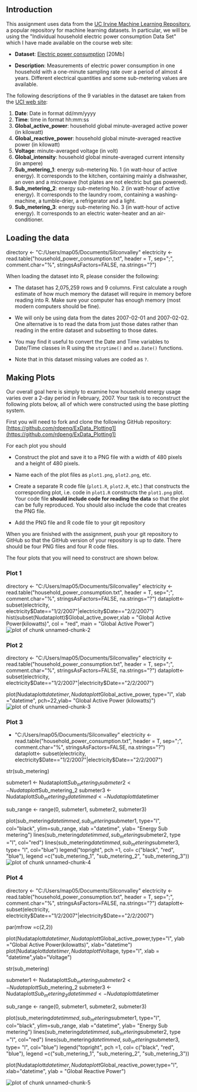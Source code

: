 ## Introduction

This assignment uses data from
the <a href="http://archive.ics.uci.edu/ml/">UC Irvine Machine
Learning Repository</a>, a popular repository for machine learning
datasets. In particular, we will be using the "Individual household
electric power consumption Data Set" which I have made available on
the course web site:


* <b>Dataset</b>: <a href="https://d396qusza40orc.cloudfront.net/exdata%2Fdata%2Fhousehold_power_consumption.zip">Electric power consumption</a> [20Mb]

* <b>Description</b>: Measurements of electric power consumption in
one household with a one-minute sampling rate over a period of almost
4 years. Different electrical quantities and some sub-metering values
are available.


The following descriptions of the 9 variables in the dataset are taken
from
the <a href="https://archive.ics.uci.edu/ml/datasets/Individual+household+electric+power+consumption">UCI
web site</a>:

<ol>
<li><b>Date</b>: Date in format dd/mm/yyyy </li>
<li><b>Time</b>: time in format hh:mm:ss </li>
<li><b>Global_active_power</b>: household global minute-averaged active power (in kilowatt) </li>
<li><b>Global_reactive_power</b>: household global minute-averaged reactive power (in kilowatt) </li>
<li><b>Voltage</b>: minute-averaged voltage (in volt) </li>
<li><b>Global_intensity</b>: household global minute-averaged current intensity (in ampere) </li>
<li><b>Sub_metering_1</b>: energy sub-metering No. 1 (in watt-hour of active energy). It corresponds to the kitchen, containing mainly a dishwasher, an oven and a microwave (hot plates are not electric but gas powered). </li>
<li><b>Sub_metering_2</b>: energy sub-metering No. 2 (in watt-hour of active energy). It corresponds to the laundry room, containing a washing-machine, a tumble-drier, a refrigerator and a light. </li>
<li><b>Sub_metering_3</b>: energy sub-metering No. 3 (in watt-hour of active energy). It corresponds to an electric water-heater and an air-conditioner.</li>
</ol>

## Loading the data

directory <- "C:/Users/map05/Documents/Silconvalley"
electricity <- read.table("household_power_consumption.txt", header = T,  sep=";", comment.char="%", stringsAsFactors=FALSE, na.strings="?")


When loading the dataset into R, please consider the following:

* The dataset has 2,075,259 rows and 9 columns. First
calculate a rough estimate of how much memory the dataset will require
in memory before reading into R. Make sure your computer has enough
memory (most modern computers should be fine).

* We will only be using data from the dates 2007-02-01 and
2007-02-02. One alternative is to read the data from just those dates
rather than reading in the entire dataset and subsetting to those
dates.

* You may find it useful to convert the Date and Time variables to
Date/Time classes in R using the `strptime()` and `as.Date()`
functions.

* Note that in this dataset missing values are coded as `?`.


## Making Plots

Our overall goal here is simply to examine how household energy usage
varies over a 2-day period in February, 2007. Your task is to
reconstruct the following plots below, all of which were constructed
using the base plotting system.

First you will need to fork and clone the following GitHub repository:
[https://github.com/rdpeng/ExData_Plotting1](https://github.com/rdpeng/ExData_Plotting1)


For each plot you should

* Construct the plot and save it to a PNG file with a width of 480
pixels and a height of 480 pixels.

* Name each of the plot files as `plot1.png`, `plot2.png`, etc.

* Create a separate R code file (`plot1.R`, `plot2.R`, etc.) that
constructs the corresponding plot, i.e. code in `plot1.R` constructs
the `plot1.png` plot. Your code file **should include code for reading
the data** so that the plot can be fully reproduced. You should also
include the code that creates the PNG file.

* Add the PNG file and R code file to your git repository

When you are finished with the assignment, push your git repository to
GitHub so that the GitHub version of your repository is up to
date. There should be four PNG files and four R code files.


The four plots that you will need to construct are shown below. 


### Plot 1

directory <- "C:/Users/map05/Documents/Silconvalley"
electricity <- read.table("household_power_consumption.txt", header = T,  sep=";", comment.char="%", stringsAsFactors=FALSE, na.strings="?")
dataplott<- subset(electricity, electricity$Date=="1/2/2007"|electricity$Date=="2/2/2007") 
hist(subset(Nudataplott)$Global_active_power,xlab = "Global Active Power(kilowatts)",  col = "red", main = "Global Active Power")
![plot of chunk unnamed-chunk-2](figure/unnamed-chunk-2.png) 


### Plot 2
directory <- "C:/Users/map05/Documents/Silconvalley"
electricity <- read.table("household_power_consumption.txt", header = T,  sep=";", comment.char="%", stringsAsFactors=FALSE, na.strings="?")
dataplott<- subset(electricity, electricity$Date=="1/2/2007"|electricity$Date=="2/2/2007") 

plot(Nudataplott$datetimer, Nudataplott$Global_active_power, type="l", xlab ="datetime", pch=22,ylab= "Global Active Power (kilowatts)")
![plot of chunk unnamed-chunk-3](figure/unnamed-chunk-3.png) 


### Plot 3
- "C:/Users/map05/Documents/Silconvalley"
electricity <- read.table("household_power_consumption.txt", header = T,  sep=";", comment.char="%", stringsAsFactors=FALSE, na.strings="?")
dataplott<- subset(electricity, electricity$Date=="1/2/2007"|electricity$Date=="2/2/2007") 

str(sub_metering)

submeter1 <- Nudataplott$Sub_metering_1
submeter2 <-  Nudataplott$Sub_metering_2
submeter3 <- Nudataplott$Sub_metering_3
datetimmed <- Nudataplott$datetimer

sub_range <- range(0, submeter1, submeter2, submeter3)

plot(sub_metering$datetimmed, sub_metering$submeter1, type="l", col="black", ylim=sub_range, xlab ="datetime",  ylab= "Energy Sub metering")
lines(sub_metering$datetimmed,sub_metering$submeter2, type ="l", col="red")
lines(sub_metering$datetimmed,sub_metering$submeter3, type= "l", col="blue")
legend("topright", pch =1, col= c("black", "red", "blue"), legend =c("sub_metering_1", "sub_metering_2", "sub_metering_3")) 
![plot of chunk unnamed-chunk-4](figure/unnamed-chunk-4.png) 


### Plot 4
directory <- "C:/Users/map05/Documents/Silconvalley"
electricity <- read.table("household_power_consumption.txt", header = T,  sep=";", comment.char="%", stringsAsFactors=FALSE, na.strings="?")
dataplott<- subset(electricity, electricity$Date=="1/2/2007"|electricity$Date=="2/2/2007") 


par(mfrow =c(2,2))

plot(Nudataplott$datetimer,Nudataplott$Global_active_power,type="l",  ylab ="Global Active Power(kilowatts)", xlab="datetime")
plot(Nudataplott$datetimer,Nudataplott$Voltage, type="l", xlab = "datetime",ylab="Voltage")

str(sub_metering)

submeter1 <- Nudataplott$Sub_metering_1
submeter2 <-  Nudataplott$Sub_metering_2
submeter3 <- Nudataplott$Sub_metering_3
datetimmed <- Nudataplott$datetimer

sub_range <- range(0, submeter1, submeter2, submeter3)

plot(sub_metering$datetimmed, sub_metering$submeter1, type="l", col="black", ylim=sub_range, xlab ="datetime",  ylab= "Energy Sub metering")
lines(sub_metering$datetimmed,sub_metering$submeter2, type ="l", col="red")
lines(sub_metering$datetimmed,sub_metering$submeter3, type= "l", col="blue")
legend("topright", pch =1, col= c("black", "red", "blue"), legend =c("sub_metering_1", "sub_metering_2", "sub_metering_3")) 

plot(Nudataplott$datetimer,Nudataplott$Global_reactive_power,type="l", xlab="datetime", ylab = "Global Reactive Power")

![plot of chunk unnamed-chunk-5](figure/unnamed-chunk-5.png) 

